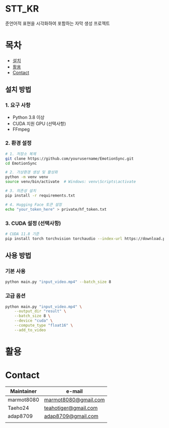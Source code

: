 # STT_KR
준언어적 표현을 시각화하여 포함하는 자막 생성 프로젝트

# 목차
- [설치](#설치)
- [활용](#활용)
- [Contact](#contact)

## 설치 방법

### 1. 요구 사항

- Python 3.8 이상
- CUDA 지원 GPU (선택사항)
- FFmpeg

### 2. 환경 설정

```bash
# 1. 저장소 복제
git clone https://github.com/yourusername/EmotionSync.git
cd EmotionSync

# 2. 가상환경 생성 및 활성화
python -m venv venv
source venv/bin/activate  # Windows: venv\Scripts\activate

# 3. 의존성 설치
pip install -r requirements.txt

# 4. Hugging Face 토큰 설정
echo "your_token_here" > private/hf_token.txt
```

### 3. CUDA 설정 (선택사항)
```bash
# CUDA 11.8 기준
pip install torch torchvision torchaudio --index-url https://download.pytorch.org/whl/cu118
```

## 사용 방법

### 기본 사용
```bash
python main.py "input_video.mp4" --batch_size 8
```

### 고급 옵션
```bash
python main.py "input_video.mp4" \
    --output_dir "result" \
    --batch_size 8 \
    --device "cuda" \
    --compute_type "float16" \
    --add_to_video
```

# 활용

# Contact
| Maintainer | e-mail |
|---------|---------|
| marmot8080 | marmot8080@gmail.com |
| Taeho24 | teahotiger@gmail.com |
| adap8709 | adap8709@gmail.com |
|||

